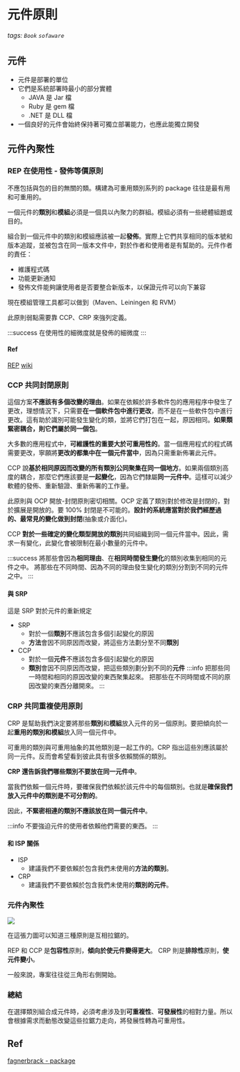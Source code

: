 # 元件原則
###### tags: `Book` `sofaware`
## 元件
- 元件是部署的單位
- 它們是系統部署時最小的部分實體
    - JAVA 是 Jar 檔
    - Ruby 是 gem 檔
    - .NET 是 DLL 檔
- 一個良好的元件會始終保持著可獨立部署能力，也應此能獨立開發
## 元件內聚性

### REP 在使用性 - 發佈等價原則
不應包括與包的目的無關的類。構建為可重用類別系列的 package 往往是最有用和可重用的。

一個元件的**類別**和**模組**必須是一個具以內聚力的群組。模組必須有一些總體組題或目的。

組合到一個元件中的類別和模組應該被一起**發佈**。實際上它們共享相同的版本號和版本追蹤，並被包含在同一版本文件中，對於作者和使用者是有幫助的。元件作者的責任：

- 維護程式碼
- 功能更新通知
- 發佈文件能夠讓使用者是否要整合新版本，以保證元件可以向下兼容

現在模組管理工具都可以做到（Maven、Leiningen 和 RVM）

此原則弱點需要靠 CCP、CRP 來強列定義。

:::success
在使用性的細微度就是發佈的細微度
:::
#### Ref 
[REP](https://www.youtube.com/watch?v=YtL3UE_GF3E)
[wiki](https://en.wikipedia.org/wiki/Package_principles#Principles_of_package_cohesion)

### CCP 共同封閉原則

這個方案**不應該有多個改變的理由**。如果在依賴於許多軟件包的應用程序中發生了更改，理想情況下，只需要**在一個軟件包中進行更改**，而不是在一些軟件包中進行更改。這有助於識別可能發生變化的類，並將它們打包在一起，原因相同。**如果類緊密耦合，則它們屬於同一個包**。

大多數的應用程式中，**可維護性的重要大於可重用性的**。當一個應用程式的程式碼需要更改，寧願將**更改的都集中在一個元件當中**，因為只需重新佈署此元件。

CCP 說**基於相同原因而改變的所有類別公同聚集在同一個地方**。如果兩個類別高度的耦合，那麼它們應該要是**一起變化**，因為它們隸屬**同一元件中**。這樣可以減少軟體的發佈、重新驗證、重新佈署的工作量。

此原則與 OCP 開放-封閉原則密切相關。OCP 定義了類別對於修改是封閉的，對於擴展是開放的。要 100% 封閉是不可能的。**設計的系統應當對於我們經歷過的、最常見的變化做到封閉**(抽象或介面化)。

CCP **對於一些確定的變化類型開放的類別**共同組織到同一個元件當中。因此，需求一有變化，此變化會被限制在最小數量的元件中。

:::success
將那些會因為**相同理由**、在**相同時間發生變化**的類別收集到相同的元件之中。
將那些在不同時間、因為不同的理由發生變化的類別分割到不同的元件之中。
:::

#### 與 SRP
這是 SRP 對於元件的重新規定
- SRP 
    - 對於一個**類別**不應該包含多個引起變化的原因
    - **方法**會因不同原因而改變，將這些方法劃分至不同**類別**
- CCP 
    - 對於一個**元件**不應該包含多個引起變化的原因
    - **類別**會因不同原因而改變，把這些類別劃分到不同的**元件**
:::info
把那些同一時間和相同的原因改變的東西聚集起來。
把那些在不同時間或不同的原因改變的東西分離開來。
:::

### CRP 共同重複使用原則

CRP 是幫助我們決定要將那些**類別**和**模組**放入元件的另一個原則。要把傾向於一起**重用的類別和模組**放入同一個元件中。

可重用的類別與可重用抽象的其他類別是一起工作的。CRP 指出這些別應該屬於同一元件。反而會希望看到彼此具有很多依賴關係的類別。

**CRP 還告訴我們哪些類別不要放在同一元件中**。

當我們依賴一個元件時，要確保我們依賴於該元件中的每個類別。也就是**確保我們放入元件中的類別是不可分割的**。

因此，**不緊密相連的類別不應該放在同一個元件中**。

:::info
不要強迫元件的使用者依賴他們需要的東西。
:::

#### 和 ISP 關係
- ISP
    - 建議我們不要依賴於包含我們未使用的**方法的類別**。
- CRP
    - 建議我們不要依賴於包含我們未使用的**類別的元件**。

### 元件內聚性

![](https://i.imgur.com/jJljgzk.png)

在這張力圖可以知道三種原則是互相拉鋸的。

REP 和 CCP 是**包容性**原則，**傾向於使元件變得更大**。
CRP 則是**排除性**原則，**使元件變小**。

一般來說，專案往往從三角形右側開始。


### 總結
在選擇類別組合成元件時，必須考慮涉及到**可重複性**、**可發展性**的相對力量。所以會根據需求而動態改變這些拉鋸力走向，將發展性轉為可重用性。


## Ref
[fagnerbrack - package](https://medium.com/@fagnerbrack/why-do-you-need-to-know-package-cohesion-fundamentals-8a3510cba2c1)


